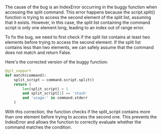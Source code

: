 The cause of the bug is an IndexError occurring in the buggy function when accessing the split command. This error happens because the script.split() function is trying to access the second element of the split list, assuming that it exists. However, in this case, the split list containing the command script is only one element long, leading to an index out of range error.

To fix the bug, we need to first check if the split list contains at least two elements before trying to access the second element. If the split list contains less than two elements, we can safely assume that the command does not match and return False.

Here's the corrected version of the buggy function:

```python
@git_support
def match(command):
    split_script = command.script.split()
    return (
        len(split_script) > 1
        and split_script[1] == 'stash'
        and 'usage:' in command.stderr
    )
```

With this correction, the function checks if the split_script contains more than one element before trying to access the second one. This prevents the IndexError and allows the function to correctly evaluate whether the command matches the condition.
